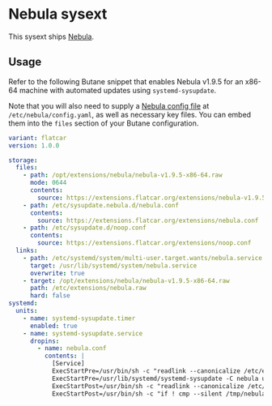 # Nebula sysext

This sysext ships [Nebula](https://github.com/slackhq/nebula).

## Usage

Refer to the following Butane snippet that enables Nebula v1.9.5 for an x86-64 machine with automated updates using `systemd-sysupdate`.

Note that you will also need to supply a [Nebula config file](https://github.com/slackhq/nebula/blob/master/examples/config.yml) at `/etc/nebula/config.yaml`, as well as necessary key files. You can embed them into the `files` section of your Butane configuration.

```yaml
variant: flatcar
version: 1.0.0

storage:
  files:
    - path: /opt/extensions/nebula/nebula-v1.9.5-x86-64.raw
      mode: 0644
      contents:
        source: https://extensions.flatcar.org/extensions/nebula-v1.9.5-x86-64.raw
    - path: /etc/sysupdate.nebula.d/nebula.conf
      contents:
        source: https://extensions.flatcar.org/extensions/nebula.conf
    - path: /etc/sysupdate.d/noop.conf
      contents:
        source: https://extensions.flatcar.org/extensions/noop.conf
  links:
    - path: /etc/systemd/system/multi-user.target.wants/nebula.service
      target: /usr/lib/systemd/system/nebula.service
      overwrite: true
    - target: /opt/extensions/nebula/nebula-v1.9.5-x86-64.raw
      path: /etc/extensions/nebula.raw
      hard: false
systemd:
  units:
    - name: systemd-sysupdate.timer
      enabled: true
    - name: systemd-sysupdate.service
      dropins:
        - name: nebula.conf
          contents: |
            [Service]
            ExecStartPre=/usr/bin/sh -c "readlink --canonicalize /etc/extensions/nebula.raw > /tmp/nebula"
            ExecStartPre=/usr/lib/systemd/systemd-sysupdate -C nebula update
            ExecStartPost=/usr/bin/sh -c "readlink --canonicalize /etc/extensions/nebula.raw > /tmp/nebula-new"
            ExecStartPost=/usr/bin/sh -c "if ! cmp --silent /tmp/nebula /tmp/nebula-new; then touch /run/reboot-required; fi"
```
